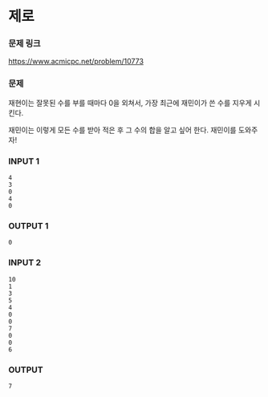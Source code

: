 # 제로 

### 문제 링크

https://www.acmicpc.net/problem/10773



### 문제

재현이는 잘못된 수를 부를 때마다 0을 외쳐서, 가장 최근에 재민이가 쓴 수를 지우게 시킨다.

재민이는 이렇게 모든 수를 받아 적은 후 그 수의 합을 알고 싶어 한다. 재민이를 도와주자!



### INPUT 1

```
4
3
0
4
0
```

### OUTPUT 1

```
0
```



### INPUT 2

```
10
1
3
5
4
0
0
7
0
0
6
```

### OUTPUT

```
7
```